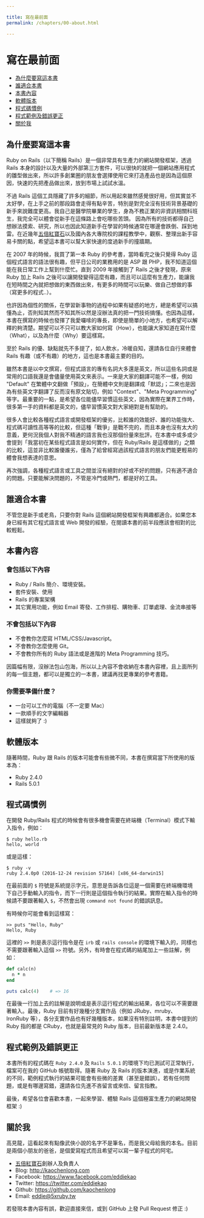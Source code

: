 ```yaml
---

title: 寫在最前面
permalink: /chapters/00-about.html

---
```


# 寫在最前面

- [為什麼要寫這本書](#why-this-book)
- [誰適合本書](#who-need-this-book)
- [本書內容](#content)
- [軟體版本](#version)
- [程式碼慣例](#code-convention)
- [程式範例及錯誤更正](#errata)
- [關於我](#about-me)

## <a name="why-this-book"></a>為什麼要寫這本書

Ruby on Rails（以下簡稱 Rails）是一個非常具有生產力的網站開發框架，透過 Rails 本身的設計以及大量的外部第三方套件，可以很快的就把一個網站應用程式的雛型做出來，所以許多創業圈的朋友會選擇使用它來打造產品也是因為這個原因，快速的先把產品做出來，放到市場上試試水溫。

不過 Rails 這個工具隱藏了許多的細節，所以用起來雖然感覺很好用，但其實並不太好學，在上手之前的那段路會走得有點辛苦，特別是對完全沒有技術背景基礎的新手來說難度更高。我自己是醫學院畢業的學生，身為不務正業的非資訊相關科班生，我完全可以體會從新手在這條路上會吃哪些苦頭。 因為所有的技術都得自己想辦法摸索、研究，所以也因此知道新手在學習的時候通常在哪邊會跌倒、踩到地雷。在近幾年[五倍紅寶石](https://5xruby.tw)以及國內各大專院校的課程教學中，觀察、整理出新手容易卡關的點，希望這本書可以幫大家快速的度過新手的撞牆期。

在 2007 年的時候，我買了第一本 Ruby 的參考書，當時看完之後只覺得 Ruby 這個程式語言的語法很有趣，但平日公司的業務用的是 ASP 跟 PHP，我不知道這個能在我日常工作上幫到什麼忙。直到 2009 年接觸到了 Rails 之後才發現，原來 Ruby 加上 Rails 之後可以讓開發變得這麼有趣，而且可以這麼有生產力，能讓我在短時間之內就把想做的東西做出來，有更多的時間可以玩樂、做自己想做的事（寫更多的程式..）。

也許因為個性的關係，在學習新事物的過程中如果有疑惑的地方，總是希望可以搞懂為止，否則知其然而不知其所以然是沒辦法真的把一門技術搞懂。也因為這樣，本書在撰寫的時候也發揮了我愛囉嗦的專長，即使是簡單的小地方，也希望可以解釋的夠清楚。期望可以不只可以教大家如何寫（How），也能讓大家知道在寫什麼（What），以及為什麼（Why）要這樣寫。

至於 Rails 的優、缺點就先不多提了，如人飲水，冷暖自知，還請各位自行來體會 Rails 有趣（或不有趣）的地方，這也是本書最主要的目的。

雖然本書是以中文撰寫，但程式語言的專有名詞大多還是英文，所以這些名詞或是常用的口語我還是會儘量使用英文來表示。一來是大家的翻譯可能不一樣，例如 "Default" 在繁體中文翻做「預設」，在簡體中文則是翻譯成「默認」；二來也是因為有些英文字翻譯了反而沒有原文貼切，例如 "Context"、"Meta Programming" 等字。最重要的一點，是希望各位能儘早習慣這些英文，因為實際在業界工作時，很多第一手的資料都是英文的，儘早習慣英文對大家絕對是有幫助的。

很多人會比較各種程式語言或開發框架的優劣，比較誰的效能好、誰的功能強大、程式碼可讀性高等等的比較，但這種「戰爭」是戰不完的，而且本身也沒有太大的意義，更何況我個人對我不精通的語言我也沒那個份量來批評。在本書中或多或少會提到「我當初在某些程式語言是如何實作，但在 Ruby/Rails 是這樣做的」之類的比較，這並非比較誰優誰劣，僅為了給曾經寫過該程式語言的朋友們能更輕易的體會我想表達的意思。

再次強調，各種程式語言或工具之間並沒有絕對的好或不好的問題，只有適不適合的問題。只要能解決問題的，不管是冷門或熱門，都是好的工具。

## <a name="who-need-this-book"></a>誰適合本書

不管您是新手或老鳥，只要你對 Rails 這個網站開發框架有興趣都適合。如果您本身已經有其它程式語言或 Web 開發的經驗，在閱讀本書的前半段應該會相對的比較輕鬆。

## <a name="content"></a>本書內容

### 會包括以下內容

- Ruby / Rails 簡介、環境安裝。
- 套件安裝、使用
- Rails 的專案架構
- 其它實用功能，例如 Email 寄發、工作排程、購物車、訂單處理、金流串接等

### 不會包括以下內容

- 不會教你怎麼寫 HTML/CSS/Javascript。
- 不會教你怎麼使用 Git。
- 不會教你所有的 Ruby 語法或是進階的 Meta Programming 技巧。

因篇幅有限，沒辦法包山包海，所以以上內容不會收納在本書內容裡，且上面所列的每一個主題，都可以是獨立的一本書，建議再找更專業的參考書籍。

### 你需要準備什麼？

- 一台可以工作的電腦（不一定要 Mac）
- 一款順手的文字編輯器
- 這樣就夠了 :)

## <a name="version"></a>軟體版本

隨著時間，Ruby 跟 Rails 的版本可能會有些微不同，本書在撰寫當下所使用的版本為：

- Ruby 2.4.0
- Rails 5.0.1

## <a name="code-convention"></a>程式碼慣例

在開發 Ruby/Rails 程式的時候會有很多機會需要在終端機（Terminal）模式下輸入指令，例如：

    $ ruby hello.rb
    hello, world

或是這樣：

    $ ruby -v
    ruby 2.4.0p0 (2016-12-24 revision 57164) [x86_64-darwin15]

在最前面的 `$` 符號是系統提示字元，意思是告訴各位這是一個需要在終端機環境下自己手動輸入的指令，而下一行則是這個指令執行的結果。實際在輸入指令的時候請不要跟著輸入 `$`，不然會出現 `command not found` 的錯誤訊息。

有時候你可能會看到這樣寫：

    >> puts "Hello, Ruby"
    Hello, Ruby

這裡的 `>>` 則是表示這行指令是在 `irb` 或 `rails console` 的環境下輸入的，同樣也不需要跟著輸入這個 `>>` 符號。另外，有時會在程式碼的結尾加上一些註解，例如：

```ruby
def calc(n)
  n * n
end

puts calc(4)    # => 16
```

在最後一行加上去的註解是說明或是表示這行程式的輸出結果，各位可以不需要跟著輸入。最後，Ruby 目前有好幾種分支實作品（例如 JRuby、mruby、IronRuby 等），各分支實作品也有好幾種版本，如果沒有特別註明，本書中提到的 Ruby 指的都是 CRuby，也就是最常見的 Ruby 版本，目前最新版本是 2.4.0。

## <a name="errata"></a>程式範例及錯誤更正

本書所有的程式碼在 `Ruby 2.4.0` 及 `Rails 5.0.1` 的環境下均已測試可正常執行，檔案可在我的 GitHub 帳號取得。隨著 Ruby 及 Rails 的版本演進，或是作業系統的不同，範例程式執行的結果可能會有些微的差異（甚至是錯誤）。若有任何問題，或是有哪邊寫錯，還請各位先進不吝留言或來信、留言指教。

最後，希望各位會喜歡本書，一起來學習、體驗 Rails 這個極富生產力的網站開發框架 :)

## <a name="about-me"></a>關於我

高見龍，這看起來有點像武俠小說的名字不是筆名，而是我父母給我的本名。目前是兩個小朋友的爸爸，是個愛寫程式而且希望可以寫一輩子程式的阿宅。

* [五倍紅寶石](https://5xruby.tw)創辦人及負責人
* Blog: <http://kaochenlong.com>
* Facebook: <https://www.facebook.com/eddiekao>
* Twitter: <https://twitter.com/eddiekao>
* Github: <https://github.com/kaochenlong>
* Email: eddie@5xruby.tw

若發現本書內容有誤，歡迎直接來信，或到 GitHub 上發 Pull Request 修正 :)

